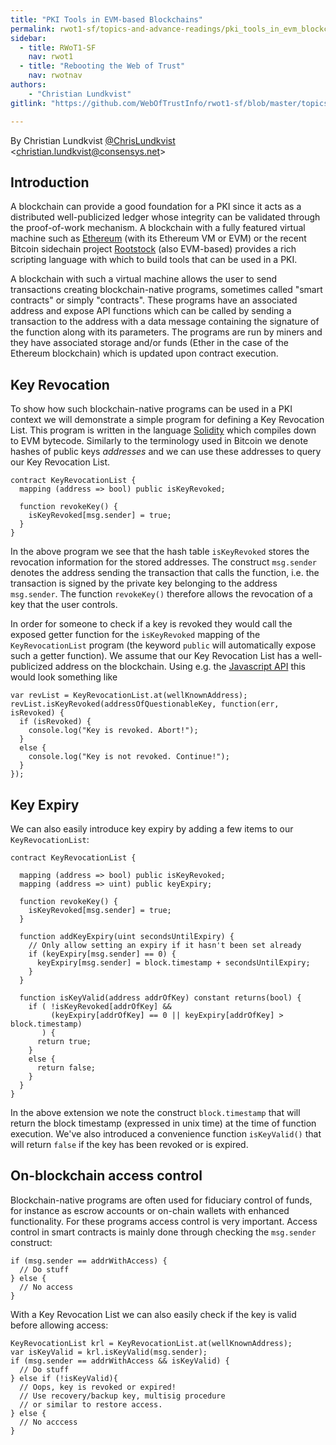 ```yaml
---
title: "PKI Tools in EVM-based Blockchains"
permalink: rwot1-sf/topics-and-advance-readings/pki_tools_in_evm_blockchains/
sidebar:
  - title: RWoT1-SF
    nav: rwot1
  - title: "Rebooting the Web of Trust"
    nav: rwotnav
authors:
	- "Christian Lundkvist"
gitlink: "https://github.com/WebOfTrustInfo/rwot1-sf/blob/master/topics-and-advance-readings/pki_tools_in_evm_blockchains.md"

--- 
```


By Christian Lundkvist [@ChrisLundkvist](https://twitter.com/chrislundkvist) \<christian.lundkvist@consensys.net\>

## Introduction

A blockchain can provide a good foundation for a PKI since it acts as a distributed well-publicized ledger whose integrity can be validated through the proof-of-work mechanism. A blockchain with a fully featured virtual machine such as [Ethereum][] (with its Ethereum VM or EVM) or the recent Bitcoin sidechain project [Rootstock][] (also EVM-based) provides a rich scripting language with which to build tools that can be used in a PKI.

A blockchain with such a virtual machine allows the user to send transactions creating blockchain-native programs, sometimes called "smart contracts" or simply "contracts". These programs have an associated address and expose API functions which can be called by sending a transaction to the address with a data message containing the signature of the function along with its parameters. The programs are run by miners and they have associated storage and/or funds (Ether in the case of the Ethereum blockchain) which is updated upon contract execution.


## Key Revocation

To show how such blockchain-native programs can be used in a PKI context we will demonstrate a simple program for defining a Key Revocation List. This program is written in the language [Solidity][] which compiles down to EVM bytecode. Similarly to the terminology used in Bitcoin we denote hashes of public keys _addresses_ and we can use these addresses to query our Key Revocation List.

```
contract KeyRevocationList {
  mapping (address => bool) public isKeyRevoked;

  function revokeKey() {
    isKeyRevoked[msg.sender] = true;
  }
}
```

In the above program we see that the hash table `isKeyRevoked` stores the revocation information for the stored addresses. The construct `msg.sender` denotes the address sending the transaction that calls the function, i.e. the transaction is signed by the private key belonging to the address `msg.sender`. The function `revokeKey()` therefore allows the revocation of a key that the user controls.

In order for someone to check if a key is revoked they would call the exposed getter function for the `isKeyRevoked` mapping of the `KeyRevocationList` program (the keyword `public` will automatically expose such a getter function). We assume that our Key Revocation List has a well-publicized address on the blockchain. Using e.g. the [Javascript API][jsapi] this would look something like

```
var revList = KeyRevocationList.at(wellKnownAddress);
revList.isKeyRevoked(addressOfQuestionableKey, function(err, isRevoked) {
  if (isRevoked) {
    console.log("Key is revoked. Abort!");
  }
  else {
    console.log("Key is not revoked. Continue!");
  }
});
```

## Key Expiry

We can also easily introduce key expiry by adding a few items to our `KeyRevocationList`:

```
contract KeyRevocationList {

  mapping (address => bool) public isKeyRevoked;
  mapping (address => uint) public keyExpiry;
	
  function revokeKey() {
    isKeyRevoked[msg.sender] = true;
  }

  function addKeyExpiry(uint secondsUntilExpiry) {
    // Only allow setting an expiry if it hasn't been set already
    if (keyExpiry[msg.sender] == 0) {
      keyExpiry[msg.sender] = block.timestamp + secondsUntilExpiry;
    }
  }

  function isKeyValid(address addrOfKey) constant returns(bool) {
    if ( !isKeyRevoked[addrOfKey] && 
         (keyExpiry[addrOfKey] == 0 || keyExpiry[addrOfKey] > block.timestamp)
       ) {
      return true;
    }
    else {
      return false;
    }
  }
}
```

In the above extension we note the construct `block.timestamp` that will return the block timestamp (expressed in unix time) at the time of function execution. We've also introduced a convenience function `isKeyValid()` that will return `false` if the key has been revoked or is expired.


## On-blockchain access control

Blockchain-native programs are often used for fiduciary control of funds, for instance as escrow accounts or on-chain wallets with enhanced functionality. For these programs access control is very important. Access control in smart contracts is mainly done through checking the `msg.sender` construct:

```
if (msg.sender == addrWithAccess) {
  // Do stuff
} else {
  // No access
}
```

With a Key Revocation List we can also easily check if the key is valid before allowing access:

```
KeyRevocationList krl = KeyRevocationList.at(wellKnownAddress);
var isKeyValid = krl.isKeyValid(msg.sender);
if (msg.sender == addrWithAccess && isKeyValid) {
  // Do stuff
} else if (!isKeyValid){
  // Oops, key is revoked or expired!
  // Use recovery/backup key, multisig procedure 
  // or similar to restore access.
} else {
  // No acccess
}
```

[ethereum]: https://www.ethereum.org
[rootstock]: http://www.rootstock.io
[solidity]: https://github.com/ethereum/wiki/wiki/Solidity-Tutorial
[jsapi]: https://github.com/ethereum/wiki/wiki/JavaScript-API
